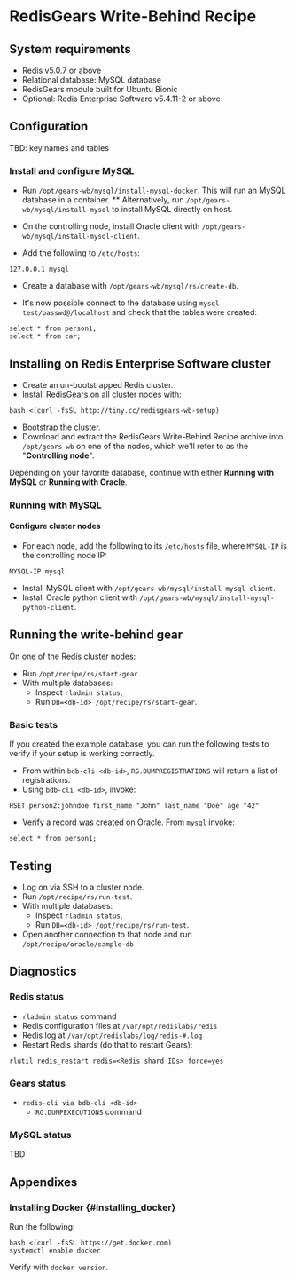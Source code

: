 # RedisGears Write-Behind Recipe

## System requirements

* Redis v5.0.7 or above
* Relational database: MySQL database
* RedisGears module built for Ubuntu Bionic
* Optional: Redis Enterprise Software v5.4.11-2 or above

## Configuration

TBD: key names and tables

### Install and configure MySQL

* Run `/opt/gears-wb/mysql/install-mysql-docker`. This will run an MySQL database in a container.
** Alternatively, run `/opt/gears-wb/mysql/install-mysql` to install MySQL directly on host.

* On the controlling node, install Oracle client with `/opt/gears-wb/mysql/install-mysql-client`.

* Add the following to `/etc/hosts`:

```
127.0.0.1 mysql
```

* Create a database with `/opt/gears-wb/mysql/rs/create-db`.

* It's now possible connect to the database using `mysql test/passwd@/localhost` and check that the tables were created:

```
select * from person1;
select * from car;
```

## Installing on Redis Enterprise Software cluster

* Create an un-bootstrapped Redis cluster.
* Install RedisGears on all cluster nodes with:
```
bash <(curl -fsSL http://tiny.cc/redisgears-wb-setup)
```
* Bootstrap the cluster.
* Download and extract the RedisGears Write-Behind Recipe archive into `/opt/gears-wb` on one of the nodes, which we'll refer to as the "**Controlling node**".

Depending on your favorite database, continue with either **Running with MySQL** or **Running with Oracle**.

### Running with MySQL

#### Configure cluster nodes

* For each node, add the following to its `/etc/hosts` file, where `MYSQL-IP` is the controlling node IP:

```
MYSQL-IP mysql
```

* Install MySQL client with `/opt/gears-wb/mysql/install-mysql-client`.
* Install Oracle python client with `/opt/gears-wb/mysql/install-mysql-python-client`.

## Running the write-behind gear

On one of the Redis cluster nodes:

* Run `/opt/recipe/rs/start-gear`.
* With multiple databases:
  * Inspect `rladmin status`,
  * Run `DB=<db-id> /opt/recipe/rs/start-gear`.

### Basic tests
If you created the example database, you can run the following tests to verify if your setup is working correctly.

* From within `bdb-cli <db-id>`, `RG.DUMPREGISTRATIONS` will return a list of registrations.
* Using `bdb-cli <db-id>`, invoke:
```
HSET person2:johndoe first_name "John" last_name "Doe" age "42"
```
* Verify a record was created on Oracle. From ```mysql``` invoke:
```
select * from person1;
```

## Testing
* Log on via SSH to a cluster node.
* Run `/opt/recipe/rs/run-test`.
* With multiple databases:
  * Inspect `rladmin status`,
  * Run `DB=<db-id> /opt/recipe/rs/run-test`.
* Open another connection to that node and run `/opt/recipe/oracle/sample-db`

## Diagnostics

### Redis status

* `rladmin status` command
* Redis configuration files at `/var/opt/redislabs/redis`
* Redis log at `/var/opt/redislabs/log/redis-#.log`
* Restart Redis shards (do that to restart Gears):
```
rlutil redis_restart redis=<Redis shard IDs> force=yes
```

### Gears status

* `redis-cli via bdb-cli <db-id>`
  * `RG.DUMPEXECUTIONS` command
  
### MySQL status

TBD

## Appendixes

### Installing Docker {#installing_docker}
Run the following:
```
bash <(curl -fsSL https://get.docker.com)
systemctl enable docker
```

Verify with ```docker version```.

